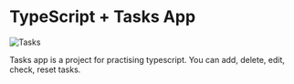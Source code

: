 # TypeScript + Tasks App

![Tasks](./dist/tasks.png)

Tasks app is a project for practising typescript.
You can add, delete, edit, check, reset tasks.
